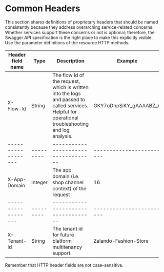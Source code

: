 # Common Headers 

This section shares definitions of proprietary headers that should be named consistently because
they address overarching service-related concerns. Whether services support these concerns or not is
optional; therefore, the Swagger API specification is the right place to make this explicitly
visible. Use the parameter definitions of the resource HTTP methods. 

|Header field name | Type    | Description                       | Example                |
|------------------|---------|-----------------------------------|------------------------|
| X-Flow-Id        | String  | The flow id of the request, which is written into the logs and passed to called services. Helpful for operational troubleshooting and log analysis. | GKY7oDhpSiKY_gAAAABZ_A |
|------------------|---------|-----------------------------------|------------------------|
| X-App-Domain     | Integer | The app domain (i.e. shop channel context) of the request | 16 |
|------------------|---------|-----------------------------------|------------------------|
| X-Tenant-Id      | String  | The tenant id for future platform multitenancy support. | Zalando-Fashion-Store  |

Remember that HTTP header fields are not case-sensitive.